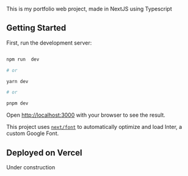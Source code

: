 
This is my portfolio web project, made in NextJS using Typescript

  

## Getting Started

  

First, run the development server:

  

```bash

npm run  dev

# or

yarn dev

# or

pnpm dev

```

  

Open [http://localhost:3000](http://localhost:3000) with your browser to see the result.

  



  

This project uses [`next/font`](https://nextjs.org/docs/basic-features/font-optimization) to automatically optimize and load Inter, a custom Google Font.

  

## Deployed on Vercel

Under construction
